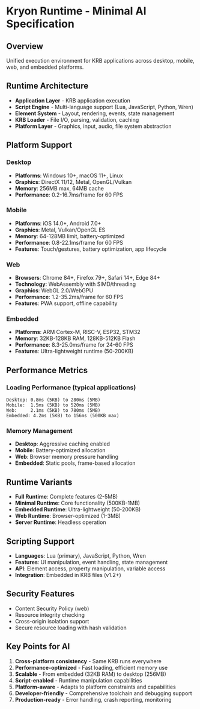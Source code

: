 # Kryon Runtime - Minimal AI Specification

## Overview
Unified execution environment for KRB applications across desktop, mobile, web, and embedded platforms.

## Runtime Architecture
- **Application Layer** - KRB application execution
- **Script Engine** - Multi-language support (Lua, JavaScript, Python, Wren)
- **Element System** - Layout, rendering, events, state management
- **KRB Loader** - File I/O, parsing, validation, caching
- **Platform Layer** - Graphics, input, audio, file system abstraction

## Platform Support

### Desktop
- **Platforms**: Windows 10+, macOS 11+, Linux
- **Graphics**: DirectX 11/12, Metal, OpenGL/Vulkan
- **Memory**: 256MB max, 64MB cache
- **Performance**: 0.2-16.7ms/frame for 60 FPS

### Mobile
- **Platforms**: iOS 14.0+, Android 7.0+
- **Graphics**: Metal, Vulkan/OpenGL ES
- **Memory**: 64-128MB limit, battery-optimized
- **Performance**: 0.8-22.1ms/frame for 60 FPS
- **Features**: Touch/gestures, battery optimization, app lifecycle

### Web
- **Browsers**: Chrome 84+, Firefox 79+, Safari 14+, Edge 84+
- **Technology**: WebAssembly with SIMD/threading
- **Graphics**: WebGL 2.0/WebGPU
- **Performance**: 1.2-35.2ms/frame for 60 FPS
- **Features**: PWA support, offline capability

### Embedded
- **Platforms**: ARM Cortex-M, RISC-V, ESP32, STM32
- **Memory**: 32KB-128KB RAM, 128KB-512KB Flash
- **Performance**: 8.3-25.0ms/frame for 24-60 FPS
- **Features**: Ultra-lightweight runtime (50-200KB)

## Performance Metrics

### Loading Performance (typical applications)
```
Desktop: 0.8ms (5KB) to 280ms (5MB)
Mobile:  1.5ms (5KB) to 520ms (5MB)
Web:     2.1ms (5KB) to 780ms (5MB)
Embedded: 4.2ms (5KB) to 156ms (500KB max)
```

### Memory Management
- **Desktop**: Aggressive caching enabled
- **Mobile**: Battery-optimized allocation
- **Web**: Browser memory pressure handling
- **Embedded**: Static pools, frame-based allocation

## Runtime Variants
- **Full Runtime**: Complete features (2-5MB)
- **Minimal Runtime**: Core functionality (500KB-1MB)
- **Embedded Runtime**: Ultra-lightweight (50-200KB)
- **Web Runtime**: Browser-optimized (1-3MB)
- **Server Runtime**: Headless operation

## Scripting Support
- **Languages**: Lua (primary), JavaScript, Python, Wren
- **Features**: UI manipulation, event handling, state management
- **API**: Element access, property manipulation, variable access
- **Integration**: Embedded in KRB files (v1.2+)

## Security Features
- Content Security Policy (web)
- Resource integrity checking
- Cross-origin isolation support
- Secure resource loading with hash validation

## Key Points for AI
1. **Cross-platform consistency** - Same KRB runs everywhere
2. **Performance-optimized** - Fast loading, efficient memory use
3. **Scalable** - From embedded (32KB RAM) to desktop (256MB)
4. **Script-enabled** - Runtime manipulation capabilities
5. **Platform-aware** - Adapts to platform constraints and capabilities
6. **Developer-friendly** - Comprehensive toolchain and debugging support
7. **Production-ready** - Error handling, crash reporting, monitoring